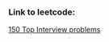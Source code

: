 ### Link to leetcode:

[150 Top Interview problems ](https://leetcode.com/studyplan/top-interview-150/)

